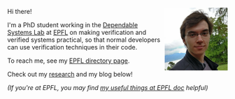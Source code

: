 ---
---

<style>
.sidebar { display: none; }
.page, .archive { width: 100%; padding: 0; }
img { float: right; max-width: 15vw; margin-left: 1vw; }
h2 { margin: 0; }
h3 { visibility: hidden; } /* "Recent posts" header */
</style>

![Photo of me](./img/photo.jpg)

Hi there!

I'm a PhD student working in the [Dependable Systems Lab](https://dslab.epfl.ch) at [EPFL](https://epfl.ch)
on making verification and verified systems practical, so that normal developers can use verification techniques in their code.

To reach me, see my [EPFL directory page](https://people.epfl.ch/solal.pirelli/?lang=en).

Check out my [research](./research) and my blog below!

_(If you're at EPFL, you may find [my useful things at EPFL doc](./epfl) helpful)_
